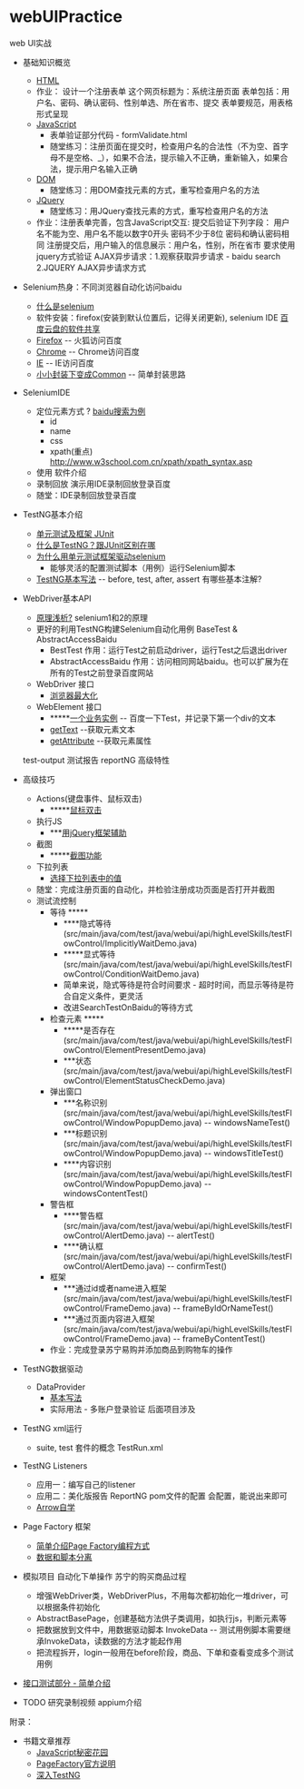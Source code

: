 # webUIPractice
web UI实战

- 基础知识概览
    - [HTML](https://github.com/vagabond1-1983/blog/issues/39)
    - 作业： 设计一个注册表单
          这个网页标题为：系统注册页面
          表单包括：用户名、密码、确认密码、性别单选、所在省市、提交
          表单要规范，用表格形式呈现
    - [JavaScript](https://github.com/vagabond1-1983/blog/issues/40)
        - 表单验证部分代码 - formValidate.html
        - 随堂练习：注册页面在提交时，检查用户名的合法性（不为空、首字母不是空格、_），如果不合法，提示输入不正确，重新输入，如果合法，提示用户名输入正确
    - [DOM](https://github.com/vagabond1-1983/blog/issues/41)
        - 随堂练习：用DOM查找元素的方式，重写检查用户名的方法
    - [JQuery](https://github.com/vagabond1-1983/blog/issues/42)
        - 随堂练习：用JQuery查找元素的方式，重写检查用户名的方法
    - 作业：注册表单完善，包含JavaScript交互:
        提交后验证下列字段：
        用户名不能为空、用户名不能以数字0开头
        密码不少于8位
        密码和确认密码相同
        注册提交后，用户输入的信息展示：用户名，性别，所在省市
        要求使用jquery方式验证
    AJAX异步请求：1.观察获取异步请求 - baidu search 2.JQUERY AJAX异步请求方式
- Selenium热身：不同浏览器自动化访问baidu
    - [什么是selenium](https://www.ibm.com/developerworks/cn/web/wa-selenium2/)
    - 软件安装：firefox(安装到默认位置后，记得关闭更新), selenium IDE [百度云盘的软件共享](http://yun.baidu.com/pcloud/album/info?uk=1913063318&album_id=2794016679837573555)
    - [Firefox](src/main/java/com/test/java/webui/accessBaiduDemo/FirefoxAccessBaidu.java) -- 火狐访问百度
    - [Chrome](src/main/java/com/test/java/webui/accessBaiduDemo/ChromeAccessBaidu.java) -- Chrome访问百度
    - [IE](src/main/java/com/test/java/webui/accessBaiduDemo/IEAccessBaidu.java) -- IE访问百度
    - [小小封装下变成Common](src/main/java/com/test/java/webui/accessBaiduDemo/CommonAccessBaidu.java) -- 简单封装思路
- SeleniumIDE
    - 定位元素方式 ?  [baidu搜索为例](src/main/java/com/test/java/webui/seleniumIDE定位元素/seleniumIDE定位元素.md)
        - id
        - name
        - css
        - xpath(重点)  http://www.w3school.com.cn/xpath/xpath_syntax.asp
    - 使用 软件介绍
    - 录制回放  演示用IDE录制回放登录百度
    - 随堂：IDE录制回放登录百度
- TestNG基本介绍
    - [单元测试及框架 JUnit](src/main/java/com/test/java/unit/junit/AddFunctionServiceTest.java)
    - [什么是TestNG？跟JUnit区别在哪](https://github.com/vagabond1-1983/webUIPractice/issues/6)
    - [为什么用单元测试框架驱动selenium](https://github.com/vagabond1-1983/webUIPractice/issues/9)
        - 能够灵活的配置测试脚本（用例）运行Selenium脚本
    - [TestNG基本写法](src/main/java/com/test/java/testng/BasicDemo.java) -- before, test, after, assert
    有哪些基本注解?
- WebDriver基本API
    - [原理浅析?](https://github.com/vagabond1-1983/webUIPractice/issues/7) selenium1和2的原理
    - 更好的利用TestNG构建Selenium自动化用例  BaseTest & AbstractAccessBaidu
        - BestTest 作用：运行Test之前启动driver，运行Test之后退出driver
        - AbstractAccessBaidu 作用：访问相同网站baidu。也可以扩展为在所有的Test之前登录百度网站
    - WebDriver 接口
        - [浏览器最大化](src/main/java/com/test/java/webui/api/driver/MaximumBrowser.java)
    - WebElement 接口
        - *****[一个业务实例](src/main/java/com/test/java/webui/api/element/SearchTestOnBaidu.java) -- 百度一下Test，并记录下第一个div的文本
        - [getText](src/main/java/com/test/java/webui/api/element/GetTextTest.java) --获取元素文本
        - [getAttribute](src/main/java/com/test/java/webui/api/element/GetAttrubuteTest.java) --获取元素属性

    test-output 测试报告  reportNG 高级特性
- 高级技巧
    - Actions(键盘事件、鼠标双击)
        - *****[鼠标双击](src/main/java/com/test/java/webui/api/highLevelSkills/actions/ActionsDemo)
    - 执行JS
        - ***[用jQuery框架辅助](src/main/java/com/test/java/webui/api/highLevelSkills/jsExecutor/SelectElement.java)
    - 截图
        - *****[截图功能](src/main/java/com/test/java/webui/api/screenshot/highLevelSkills/TakesScreenshotTest.java)
    - 下拉列表
        - [选择下拉列表中的值](src/main/java/com/test/java/webui/api/highLevelSkills/select/SelectDemo.java)
    - 随堂：完成注册页面的自动化，并检验注册成功页面是否打开并截图
    - 测试流控制
        - 等待 *****
            - ****隐式等待(src/main/java/com/test/java/webui/api/highLevelSkills/testFlowControl/ImplicitlyWaitDemo.java)
            - *****显式等待(src/main/java/com/test/java/webui/api/highLevelSkills/testFlowControl/ConditionWaitDemo.java)
            - 简单来说，隐式等待是符合时间要求 - 超时时间，而显示等待是符合自定义条件，更灵活
            - 改进SearchTestOnBaidu的等待方式
        - 检查元素 *****
            - *****是否存在(src/main/java/com/test/java/webui/api/highLevelSkills/testFlowControl/ElementPresentDemo.java)
            - ***状态(src/main/java/com/test/java/webui/api/highLevelSkills/testFlowControl/ElementStatusCheckDemo.java)
        - 弹出窗口
            - ***名称识别(src/main/java/com/test/java/webui/api/highLevelSkills/testFlowControl/WindowPopupDemo.java) -- windowsNameTest()
            - ***标题识别(src/main/java/com/test/java/webui/api/highLevelSkills/testFlowControl/WindowPopupDemo.java) -- windowsTitleTest()
            - ****内容识别(src/main/java/com/test/java/webui/api/highLevelSkills/testFlowControl/WindowPopupDemo.java) -- windowsContentTest()
        - 警告框
            - ****警告框(src/main/java/com/test/java/webui/api/highLevelSkills/testFlowControl/AlertDemo.java) -- alertTest()
            - ****确认框(src/main/java/com/test/java/webui/api/highLevelSkills/testFlowControl/AlertDemo.java) -- confirmTest()
        - 框架
            - ***通过id或者name进入框架(src/main/java/com/test/java/webui/api/highLevelSkills/testFlowControl/FrameDemo.java) -- frameByIdOrNameTest()
            - ***通过页面内容进入框架(src/main/java/com/test/java/webui/api/highLevelSkills/testFlowControl/FrameDemo.java) -- frameByContentTest()
        - 作业：完成登录苏宁易购并添加商品到购物车的操作
- TestNG数据驱动
    - DataProvider
        - [基本写法](src/main/java/com/test/java/unit/testng/DataProviderDemo.java)
        - 实际用法 - 多账户登录验证 后面项目涉及
- TestNG xml运行
    - suite, test 套件的概念 TestRun.xml
- TestNG Listeners
    - 应用一：编写自己的listener
    - 应用二：美化版报告 ReportNG pom文件的配置  会配置，能说出来即可
    - [Arrow自学](https://github.com/NetEase/arrow)
- Page Factory 框架
    - [简单介绍Page Factory编程方式](src/main/java/com/test/java/webui/PageFactory/DriveLoginWithSimplePOM.java)
    - [数据和脚本分离](src/main/java/com/test/java/webui/PageFactory/LoginDrive.java)
- 模拟项目 自动化下单操作 苏宁的购买商品过程
    - 增强WebDriver类，WebDriverPlus，不用每次都初始化一堆driver，可以根据条件初始化
    - AbstractBasePage，创建基础方法供子类调用，如执行js，判断元素等
    - 把数据放到文件中，用数据驱动脚本  InvokeData -- 测试用例脚本需要继承InvokeData，读数据的方法才能起作用
    - 把流程拆开，login一般用在before阶段，商品、下单和查看变成多个测试用例


- [接口测试部分 - 简单介绍](接口测试.md)

- TODO 研究录制视频 appium介绍

附录：
- 书籍文章推荐
    - [JavaScript秘密花园](http://bonsaiden.github.io/JavaScript-Garden/zh/)
    - [PageFactory官方说明](https://github.com/SeleniumHQ/selenium/wiki/PageFactory)
    - [深入TestNG](http://www.shenyanchao.cn/blog/2013/06/05/deep-in-testng/)